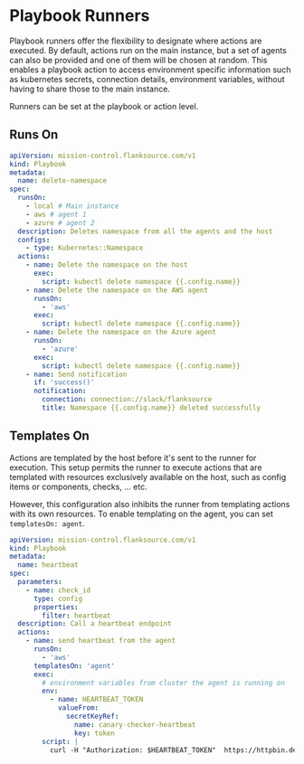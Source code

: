 # Playbook Runners

Playbook runners offer the flexibility to designate where actions are executed. By default, actions run on the main instance, but a set of agents can also be provided and one of them will be chosen at random.
This enables a playbook action to access environment specific information such as kubernetes secrets, connection details, environment variables, without having to share those to the main instance.

Runners can be set at the playbook or action level.

## Runs On

```yaml title='delete-namespace.yaml'
apiVersion: mission-control.flanksource.com/v1
kind: Playbook
metadata:
  name: delete-namespace
spec:
  runsOn:
    - local # Main instance
    - aws # agent 1
    - azure # agent 2
  description: Deletes namespace from all the agents and the host
  configs:
    - type: Kubernetes::Namespace
  actions:
    - name: Delete the namespace on the host
      exec:
        script: kubectl delete namespace {{.config.name}}
    - name: Delete the namespace on the AWS agent
      runsOn:
        - 'aws'
      exec:
        script: kubectl delete namespace {{.config.name}}
    - name: Delete the namespace on the Azure agent
      runsOn:
        - 'azure'
      exec:
        script: kubectl delete namespace {{.config.name}}
    - name: Send notification
      if: 'success()'
      notification:
        connection: connection://slack/flanksource
        title: Namespace {{.config.name}} deleted successfully
```

## Templates On

Actions are templated by the host before it's sent to the runner for execution. This setup permits the runner to execute actions that are templated with resources exclusively available on the host, such as config items or components, checks, ... etc.

However, this configuration also inhibits the runner from templating actions with its own resources. To enable templating on the agent, you can set `templatesOn: agent`.

```yaml title='heartbeat.yaml'
apiVersion: mission-control.flanksource.com/v1
kind: Playbook
metadata:
  name: heartbeat
spec:
  parameters:
    - name: check_id
      type: config
      properties:
        filter: heartbeat
  description: Call a heartbeat endpoint
  actions:
    - name: send heartbeat from the agent
      runsOn:
        - 'aws'
      templatesOn: 'agent'
      exec:
        # environment variables from cluster the agent is running on
        env:
          - name: HEARTBEAT_TOKEN
            valueFrom:
              secretKeyRef:
                name: canary-checker-heartbeat
                key: token
        script: |
          curl -H "Authorization: $HEARTBEAT_TOKEN"  https://httpbin.demo.aws.flanksource.com/bearer
```
